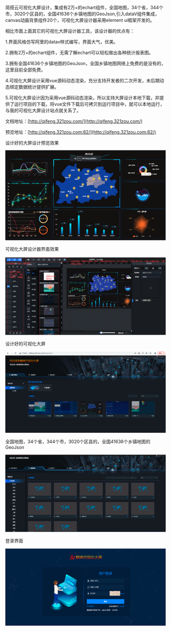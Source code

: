 简搭云可视化大屏设计，集成有2万+的echart组件，全国地图，34个省，344个市，3020个区县的，全国41636个乡镇地图的GeoJson,引入dataV组件集成，canvas动画背景组件20个，可视化大屏设计器采用element ui框架开发的。

相比市面上面其它的可视化大屏设计器工具，该设计器的优点有：

1.界面风格仿写阿里的datav样式编写，界面大气，优美。

2.拥有2万+的echart组件，无需了解echart可以轻松做出各种统计报表图。

3.拥有全国41636个乡镇地图的GeoJson，全国乡镇地图网络上免费的是没有的，这里目前全部免费。

4.可视化大屏设计采用vue源码动态渲染，充分支持开发者的二次开发，未后期动态绑定数据统计提供扩展。

5.可视化大屏设计因为采用vue源码动态渲染，所以支持大屏设计本地下载，并提供了运行项目的下载，将vue文件下载后可拷贝到运行项目中，就可以本地运行，与我的可视化大屏设计站点就关系了。

文档地址：[http://qifeng.321zou.com/](http://qifeng.321zou.com/)

预览地址：[http://qifeng.321zou.com:82/](http://qifeng.321zou.com:82/)

设计好的大屏设计预览效果

![输入图片说明](public/image2.png)

可视化大屏设计器界面效果

![输入图片说明](public/rrrr.png)

设计好的可视化大屏

![输入图片说明](public/image5.png)

全国地图，34个省，344个市，3020个区县的，全国41636个乡镇地图的GeoJson

![输入图片说明](public/image.png)

登录界面

![输入图片说明](image.png)